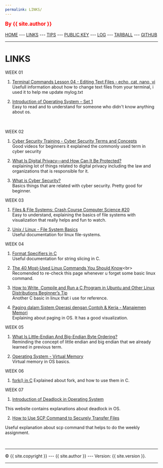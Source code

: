 ```yaml
---
permalink: LINKS/
---
```

<span style="color:red; font-weight:bold; font-size:larger;">By {{ site.author }}</span>
<br><br>
[HOME](https://rikzakurnia.github.io/os222/) ---
[LINKS](https://github.com/rikzakurnia/os222/blob/main/links.md) ---
[TIPS]() ---
[PUBLIC KEY](https://github.com/rikzakurnia/os222/blob/main/TXT/mypubkey.txt) ---
[LOG](https://github.com/rikzakurnia/os222/blob/main/TXT/mylog.txt) ---
[TARBALL](https://os.vlsm.org/Log/rikzakurnia.tar.bz2.txt) ---
[GITHUB](https://github.com/rikzakurnia/os222/)
<br>
<hr>

# LINKS

WEEK 01
1. [Terminal Commands Lesson 04 - Editing Text Files - echo, cat, nano, vi](https://www.youtube.com/watch?v=s2bsE7MJTQg&t=378s)<br>
Usefull information about how to change text files from your terminal, i used it to help me update mylog.txt

2. [Introduction of Operating System – Set 1](https://www.geeksforgeeks.org/introduction-of-operating-system-set-1/)<br>
Easy to read and to understand for someone who didn't know anything about os. 


<br><br>
WEEK 02
1. [Cyber Security Training - Cyber Security Terms and Concepts](https://www.youtube.com/watch?v=ASxswzGt41g)<br>
Good videos for beginners it explained the commonly used term in cyber security

2. [What Is Digital Privacy—and How Can It Be Protected?](https://www.idx.us/knowledge-center/what-is-digital-privacy-and-how-can-it-be-protected)<br>
explaining lot of things related to digital privacy including the law and organizations that is responsible for it.

2. [What is Cyber Security?](https://www.kaspersky.co.in/resource-center/definitions/what-is-cyber-security)<br>
Basics things that are related with cyber security. Pretty good for beginner.


WEEK 03
1. [Files & File Systems: Crash Course Computer Science #20](https://www.youtube.com/watch?v=KN8YgJnShPM)<br>
Easy to understand, explaining the basics of file systems with visualization that really helps and fun to watch.

2. [Unix / Linux - File System Basics](https://www.tutorialspoint.com/unix/unix-file-system.htm)<br>
Useful documentation for linux file-systems.

WEEK 04
1. [Format Specifiers in C](https://www.freecodecamp.org/news/format-specifiers-in-c/)<br>
Useful documentation for string slicing in C.

2. [The 40 Most-Used Linux Commands You Should Know](https://kinsta.com/blog/linux-commands/#:~:text=Commands%20Cheat%20Sheet-,What%20Is%20a%20Linux%20Command%3F,abstraction%20of%20command%2Dline%20programs.)<br>
Recomended to re-check this page whenever u forget some basic linux command.

3. [How to Write, Compile and Run a C Program in Ubuntu and Other Linux Distributions Beginner’s Tip](https://itsfoss.com/run-c-program-linux/)<br>
Another C basic in linux that i use for reference. 

4. [Paging dalam Sistem Operasi dengan Contoh & Kerja - Manajemen Memori](https://www.youtube.com/watch?v=pJ6qrCB8pDw&t=341s)<br>
Explaining about paging in OS. It has a good visualization.

WEEK 05
1. [What Is Little-Endian And Big-Endian Byte Ordering?](https://www.section.io/engineering-education/what-is-little-endian-and-big-endian/)<br>
Reminding the concept of little endian and big endian that we already learned in previous term.

2. [Operating System - Virtual Memory](https://www.tutorialspoint.com/operating_system/os_virtual_memory.htm)<br>
Virtual memory in OS basics.

WEEK 06
1. [fork() in C](https://www.geeksforgeeks.org/fork-system-call/)
Explained about fork, and how to use them in C.

WEEK 07
1. [Introduction of Deadlock in Operating System](https://www.geeksforgeeks.org/introduction-of-deadlock-in-operating-system/?ref=lbp)

This website contains explanations about deadlock in OS. 

2. [How to Use SCP Command to Securely Transfer Files](https://linuxize.com/post/how-to-use-scp-command-to-securely-transfer-files/)

Useful explanation about scp command that helps to do the weekly assignment.

<br>
<hr>
&copy; {{ site.copyright }} --- {{ site.author }} --- Version: {{ site.version }}.
<hr>
<br>
